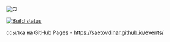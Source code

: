![CI](https://github.com/<saetovdinar>/<events>/actions/workflows/web.yml/badge.svg)

[![Build status](https://ci.appveyor.com/api/projects/status/sh8kjindhnsxi8df?svg=true)](https://ci.appveyor.com/project/saetovdinar/events)

ссылка на GitHub Pages - https://saetovdinar.github.io/events/